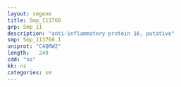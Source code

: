 ```yaml
---
layout: smgene
title: Smp_113760
grp: Smp_11
description: "anti-inflammatory protein 16, putative"
smp: Smp_113760.1
uniprot: "C4QRW2"
length:   249
cdd: "ns"
kk: ns
categories: sm
---
```

